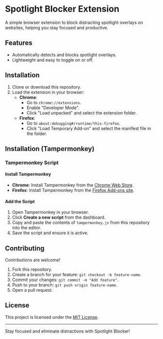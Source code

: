 # Spotlight Blocker Extension  

A simple browser extension to block distracting spotlight overlays on websites, helping you stay focused and productive.  

## Features  
- Automatically detects and blocks spotlight overlays.  
- Lightweight and easy to toggle on or off.  

## Installation  
1. Clone or download this repository.  
2. Load the extension in your browser:
   - **Chrome**:  
     - Go to `chrome://extensions`.  
     - Enable "Developer Mode".  
     - Click "Load unpacked" and select the extension folder.  
   - **Firefox**:  
     - Go to `about:debugging#/runtime/this-firefox`.  
     - Click "Load Temporary Add-on" and select the manifest file in the folder.
     
## Installation (Tampermonkey)
### Tampermonkey Script  

#### Install Tampermonkey  
- **Chrome**: Install Tampermonkey from the [Chrome Web Store](https://chrome.google.com/webstore/detail/tampermonkey/dhdgffkkebhmkfjojejmpbldmpobfkfo).  
- **Firefox**: Install Tampermonkey from the [Firefox Add-ons site](https://addons.mozilla.org/en-US/firefox/addon/tampermonkey/).  

#### Add the Script  
1. Open Tampermonkey in your browser.  
2. Click **Create a new script** from the dashboard.  
3. Copy and paste the contents of `tampermonkey.js` from this repository into the editor.  
4. Save the script and ensure it is active.

## Contributing  
Contributions are welcome!  
1. Fork this repository.  
2. Create a branch for your feature: `git checkout -b feature-name`.  
3. Commit your changes: `git commit -m "Add feature"`.  
4. Push to your branch: `git push origin feature-name`.  
5. Open a pull request.  

## License  
This project is licensed under the [MIT License](LICENSE).  

---

Stay focused and eliminate distractions with Spotlight Blocker!
